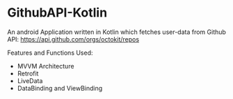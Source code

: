 # GithubAPI-Kotlin
An android Application written in Kotlin which fetches user-data from Github API: https://api.github.com/orgs/octokit/repos

Features and Functions Used:
- MVVM Architecture
- Retrofit
- LiveData
- DataBinding and ViewBinding 
